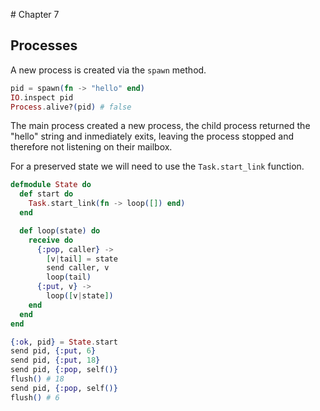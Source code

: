 # Chapter 7
## Processes

A new process is created via the `spawn` method.

```elixir
pid = spawn(fn -> "hello" end)
IO.inspect pid
Process.alive?(pid) # false
```

The main process created a new process, the child process returned the "hello" string and inmediately exits, leaving the process stopped and therefore not listening on their mailbox.

For a preserved state we will need to use the `Task.start_link` function.

```elixir
defmodule State do
  def start do
    Task.start_link(fn -> loop([]) end)
  end

  def loop(state) do
    receive do
      {:pop, caller} ->
        [v|tail] = state
        send caller, v
        loop(tail)
      {:put, v} ->
        loop([v|state])
    end
  end
end

{:ok, pid} = State.start
send pid, {:put, 6}
send pid, {:put, 18}
send pid, {:pop, self()}
flush() # 18
send pid, {:pop, self()}
flush() # 6
```
